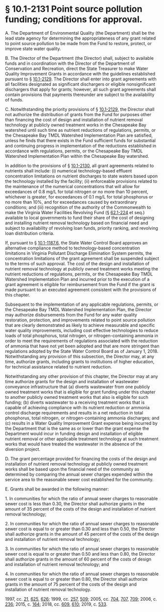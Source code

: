 # § 10.1-2131 Point source pollution funding; conditions for approval.

<p>A. The Department of Environmental Quality (the Department) shall be the lead state agency for determining the appropriateness of any grant related to point source pollution to be made from the Fund to restore, protect, or improve state water quality.</p><p>B. The Director of the Department (the Director) shall, subject to available funds and in coordination with the Director of the Department of Conservation and Recreation, direct the State Treasurer to make Water Quality Improvement Grants in accordance with the guidelines established pursuant to § <a href='/vacode/10.1-2129/'>10.1-2129</a>. The Director shall enter into grant agreements with all facilities designated as significant dischargers or eligible nonsignificant dischargers that apply for grants; however, all such grant agreements shall contain provisions that payments thereunder are subject to the availability of funds.</p><p>C. Notwithstanding the priority provisions of § <a href='/vacode/10.1-2129/'>10.1-2129</a>, the Director shall not authorize the distribution of grants from the Fund for purposes other than financing the cost of design and installation of nutrient removal technology at publicly owned treatment works in the Chesapeake Bay watershed until such time as nutrient reductions of regulations, permits, or the Chesapeake Bay TMDL Watershed Implementation Plan are satisfied, unless he finds that there exists in the Fund sufficient funds for substantial and continuing progress in implementation of the reductions established in accordance with regulations, permits, or the Chesapeake Bay TMDL Watershed Implementation Plan within the Chesapeake Bay watershed.</p><p>In addition to the provisions of § <a href='/vacode/10.1-2130/'>10.1-2130</a>, all grant agreements related to nutrients shall include: (i) numerical technology-based effluent concentration limitations on nutrient discharges to state waters based upon the technology installed by the facility; (ii) enforceable provisions related to the maintenance of the numerical concentrations that will allow for exceedances of 0.8 mg/L for total nitrogen or no more than 10 percent, whichever is greater, for exceedances of 0.1 mg/L for total phosphorus or no more than 10%, and for exceedances caused by extraordinary conditions; and (iii) recognition of the authority of the Commonwealth to make the Virginia Water Facilities Revolving Fund (§ <a href='/vacode/62.1-224/'>62.1-224</a> et seq.) available to local governments to fund their share of the cost of designing and installing nutrient removal technology based on financial need and subject to availability of revolving loan funds, priority ranking, and revolving loan distribution criteria.</p><p>If, pursuant to § <a href='/vacode/10.1-1187.6/'>10.1-1187.6</a>, the State Water Control Board approves an alternative compliance method to technology-based concentration limitations in Virginia Pollutant Discharge Elimination System permits, the concentration limitations of the grant agreement shall be suspended subject to the terms of such approval. The cost of the design and installation of nutrient removal technology at publicly owned treatment works meeting the nutrient reductions of regulations, permits, or the Chesapeake Bay TMDL Watershed Implementation Plan and incurred prior to the execution of a grant agreement is eligible for reimbursement from the Fund if the grant is made pursuant to an executed agreement consistent with the provisions of this chapter.</p><p>Subsequent to the implementation of any applicable regulations, permits, or the Chesapeake Bay TMDL Watershed Implementation Plan, the Director may authorize disbursements from the Fund for any water quality restoration, protection, and improvements related to point source pollution that are clearly demonstrated as likely to achieve measurable and specific water quality improvements, including cost effective technologies to reduce loads of total phosphorus, total nitrogen, or nitrogen-containing ammonia in order to meet the requirements of regulations associated with the reduction of ammonia that have not yet been adopted and that are more stringent than regulations adopted by the State Water Control Board as of January 1, 2018. Notwithstanding any provision of this subsection, the Director may, at any time, authorize grants, including grants to institutions of higher education, for technical assistance related to nutrient reduction.</p><p>Notwithstanding any other provision of this chapter, the Director may at any time authorize grants for the design and installation of wastewater conveyance infrastructure that (a) diverts wastewater from one publicly owned treatment works that is eligible for grant funding under this chapter to another publicly owned treatment works that also is eligible for such funding; (b) diverts wastewater to a receiving treatment works that is capable of achieving compliance with its nutrient reduction or ammonia control discharge requirements and results in a net reduction in total phosphorus, total nitrogen, or nitrogen-containing ammonia discharges; and (c) results in a Water Quality Improvement Grant expense being incurred by the Department that is the same as or lower than the grant expense the Department would incur in funding design and installation of eligible nutrient removal or other applicable treatment technology at such treatment works that would have treated the wastewater in the absence of the diversion project.</p><p>D. The grant percentage provided for financing the costs of the design and installation of nutrient removal technology at publicly owned treatment works shall be based upon the financial need of the community as determined by comparing the annual sewer charges expended within the service area to the reasonable sewer cost established for the community.</p><p>E. Grants shall be awarded in the following manner:</p><p>1. In communities for which the ratio of annual sewer charges to reasonable sewer cost is less than 0.30, the Director shall authorize grants in the amount of 35 percent of the costs of the design and installation of nutrient removal technology;</p><p>2. In communities for which the ratio of annual sewer charges to reasonable sewer cost is equal to or greater than 0.30 and less than 0.50, the Director shall authorize grants in the amount of 45 percent of the costs of the design and installation of nutrient removal technology;</p><p>3. In communities for which the ratio of annual sewer charges to reasonable sewer cost is equal to or greater than 0.50 and less than 0.80, the Director shall authorize grants in the amount of 60 percent of the costs of design and installation of nutrient removal technology; and</p><p>4. In communities for which the ratio of annual sewer charges to reasonable sewer cost is equal to or greater than 0.80, the Director shall authorize grants in the amount of 75 percent of the costs of the design and installation of nutrient removal technology.</p><p>1997, cc. <a href='http://lis.virginia.gov/cgi-bin/legp604.exe?971+ful+CHAP0021'>21</a>, <a href='http://lis.virginia.gov/cgi-bin/legp604.exe?971+ful+CHAP0625'>625</a>, <a href='http://lis.virginia.gov/cgi-bin/legp604.exe?971+ful+CHAP0626'>626</a>; 1999, cc. <a href='http://lis.virginia.gov/cgi-bin/legp604.exe?991+ful+CHAP0257'>257</a>, <a href='http://lis.virginia.gov/cgi-bin/legp604.exe?991+ful+CHAP0509'>509</a>; 2005, cc. <a href='http://lis.virginia.gov/cgi-bin/legp604.exe?051+ful+CHAP0704'>704</a>, <a href='http://lis.virginia.gov/cgi-bin/legp604.exe?051+ful+CHAP0707'>707</a>, <a href='http://lis.virginia.gov/cgi-bin/legp604.exe?051+ful+CHAP0709'>709</a>; 2006, c. <a href='http://lis.virginia.gov/cgi-bin/legp604.exe?061+ful+CHAP0236'>236</a>; 2015, c. <a href='http://lis.virginia.gov/cgi-bin/legp604.exe?151+ful+CHAP0164'>164</a>; 2018, cc. <a href='http://lis.virginia.gov/cgi-bin/legp604.exe?181+ful+CHAP0609'>609</a>, <a href='http://lis.virginia.gov/cgi-bin/legp604.exe?181+ful+CHAP0610'>610</a>; 2019, c. <a href='http://lis.virginia.gov/cgi-bin/legp604.exe?191+ful+CHAP0533'>533</a>.</p>